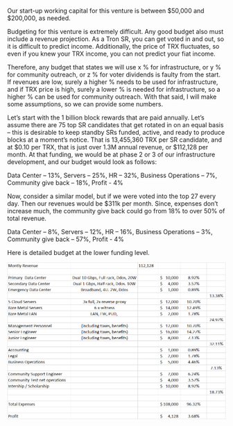 
Our start-up working capital for this venture is between $50,000 and $200,000, as needed.

Budgeting for this venture is extremely difficult. Any good budget also must include a revenue projection. As a Tron SR, you can get voted in and out, so it is difficult to predict income. Additionally, the price of TRX fluctuates, so even if you knew your TRX income, you can not predict your fiat income.

Therefore, any budget that states we will use x % for infrastructure, or y % for community outreach, or z % for voter dividends is faulty from the start. If revenues are low, surely a higher % needs to be used for infrastructure, and if TRX price is high, surely a lower % is needed for infrastructure, so a higher % can be used for community outreach. With that said, I will make some assumptions, so we can provide some numbers.

Let’s start with the 1 billion block rewards that are paid annually. Let’s assume there are 75 top SR candidates that get rotated in on an equal basis – this is desirable to keep standby SRs funded, active, and ready to produce blocks at a moment’s notice. That is 13,455,360 TRX per SR candidate, and at $0.10 per TRX, that is just over 1.3M annual revenue, or $112,128 per month. At that funding, we would be at phase 2 or 3 of our infrastructure development, and our budget would look as follows:

Data Center – 13%, Servers – 25%, HR – 32%, Business Operations – 7%, Community give back – 18%, Profit - 4%

Now, consider a similar model, but if we were voted into the top 27 every day.  Then our revenues would be $311k per month.  Since, expenses don’t increase much, the community give back could go from 18% to over 50% of total revenue.

Data Center – 8%, Servers – 12%, HR – 16%, Business Operations – 3%, Community give back – 57%, Profit - 4%


Here is detailed budget at the lower funding level.  

![](https://github.com/Pythagoras51213/tronsr-template/blob/master/SR%20Budget.png)

